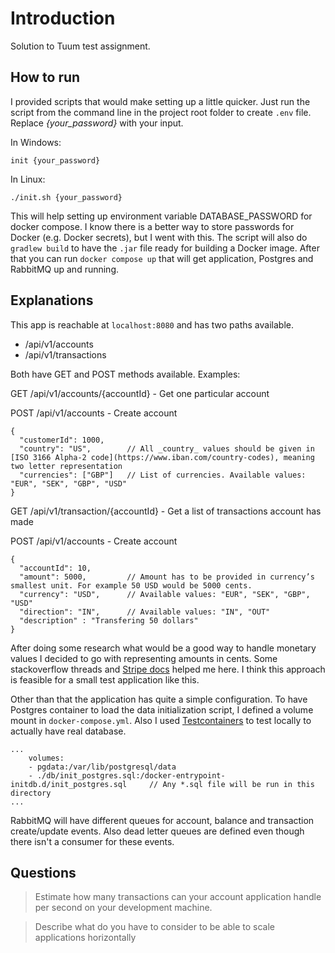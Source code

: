 # Introduction

Solution to Tuum test assignment.

## How to run

I provided scripts that would make setting up a little quicker. Just run the script from the command line in the project root folder to create `.env` file.
Replace _{your_password}_ with your input.

In Windows:

```
init {your_password}
```

In Linux:

```
./init.sh {your_password}
```

This will help setting up environment variable DATABASE_PASSWORD for docker compose. I know there is a better way to store passwords for Docker (e.g. Docker secrets), but I went
with this. The script will also do `gradlew build` to have the `.jar` file ready for building a Docker image.
After that you can run `docker compose up` that will get application, Postgres and RabbitMQ up and running.

## Explanations

This app is reachable at `localhost:8080` and has two paths available.

- /api/v1/accounts
- /api/v1/transactions

Both have GET and POST methods available.
Examples:

GET /api/v1/accounts/{accountId} - Get one particular account

POST /api/v1/accounts - Create account

```
{
  "customerId": 1000,
  "country": "US",        // All _country_ values should be given in [ISO 3166 Alpha-2 code](https://www.iban.com/country-codes), meaning two letter representation
  "currencies": ["GBP"]   // List of currencies. Available values: "EUR", "SEK", "GBP", "USD"
}
```

GET /api/v1/transaction/{accountId} - Get a list of transactions account has made

POST /api/v1/accounts - Create account

```
{
  "accountId": 10,
  "amount": 5000,         // Amount has to be provided in currency’s smallest unit. For example 50 USD would be 5000 cents.
  "currency": "USD",      // Available values: "EUR", "SEK", "GBP", "USD"
  "direction": "IN",      // Available values: "IN", "OUT"
  "description" : "Transfering 50 dollars"
}
```

After doing some research what would be a good way to handle monetary values I decided to go with representing amounts in cents. Some stackoverflow threads and
[Stripe docs](https://stripe.com/docs/currencies#zero-decimal) helped me here. I think this approach is feasible for a small test application like this.

Other than that the application has quite a simple configuration. To have Postgres container to load the data initialization script, I defined a volume mount
in `docker-compose.yml`. Also I used [Testcontainers](https://www.testcontainers.org/) to test locally to actually have real database.

```
...
    volumes:
    - pgdata:/var/lib/postgresql/data
    - ./db/init_postgres.sql:/docker-entrypoint-initdb.d/init_postgres.sql     // Any *.sql file will be run in this directory
...
```

RabbitMQ will have different queues for account, balance and transaction create/update events. Also dead letter queues are defined even though there isn't a consumer for these
events.

## Questions

> Estimate how many transactions can your account application handle per second on your development machine.

> Describe what do you have to consider to be able to scale applications horizontally